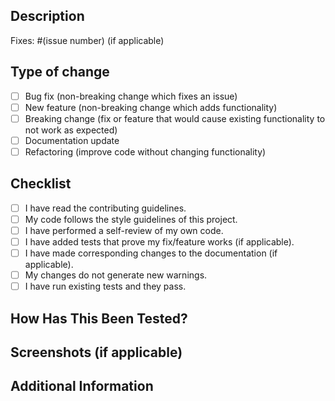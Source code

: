 ## Description
<!-- Provide a concise summary of the changes this PR introduces. 
Explain the problem this solves or the feature it implements. -->

Fixes: #(issue number) (if applicable)

## Type of change
<!-- Please delete options that are not relevant and mark the chosen one with [x]. -->
- [ ] Bug fix (non-breaking change which fixes an issue)
- [ ] New feature (non-breaking change which adds functionality)
- [ ] Breaking change (fix or feature that would cause existing functionality to not work as expected)
- [ ] Documentation update
- [ ] Refactoring (improve code without changing functionality)

## Checklist
<!-- Ensure that your PR meets the following requirements: -->
- [ ] I have read the contributing guidelines.
- [ ] My code follows the style guidelines of this project.
- [ ] I have performed a self-review of my own code.
- [ ] I have added tests that prove my fix/feature works (if applicable).
- [ ] I have made corresponding changes to the documentation (if applicable).
- [ ] My changes do not generate new warnings.
- [ ] I have run existing tests and they pass.

## How Has This Been Tested?
<!-- Describe the tests that you ran to verify your changes. Include any relevant details. -->

## Screenshots (if applicable)
<!-- Add any screenshots that might help visualize the changes. -->

## Additional Information
<!-- Include any other relevant information or context about the PR. -->
